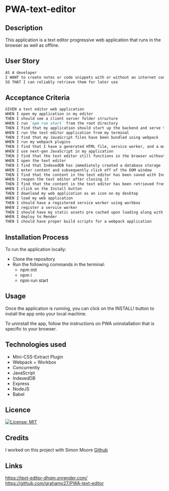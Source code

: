 # PWA-text-editor

## Description
This application is a text editor progressive web application that runs in the browser as well as offline.

## User Story
```md
AS A developer
I WANT to create notes or code snippets with or without an internet connection
SO THAT I can reliably retrieve them for later use
```
## Acceptance Criteria
```md
GIVEN a text editor web application
WHEN I open my application in my editor
THEN I should see a client server folder structure
WHEN I run `npm run start` from the root directory
THEN I find that my application should start up the backend and serve the client
WHEN I run the text editor application from my terminal
THEN I find that my JavaScript files have been bundled using webpack
WHEN I run my webpack plugins
THEN I find that I have a generated HTML file, service worker, and a manifest file
WHEN I use next-gen JavaScript in my application
THEN I find that the text editor still functions in the browser without errors
WHEN I open the text editor
THEN I find that IndexedDB has immediately created a database storage
WHEN I enter content and subsequently click off of the DOM window
THEN I find that the content in the text editor has been saved with IndexedDB
WHEN I reopen the text editor after closing it
THEN I find that the content in the text editor has been retrieved from our IndexedDB
WHEN I click on the Install button
THEN I download my web application as an icon on my desktop
WHEN I load my web application
THEN I should have a registered service worker using workbox
WHEN I register a service worker
THEN I should have my static assets pre cached upon loading along with subsequent pages and static assets
WHEN I deploy to Render
THEN I should have proper build scripts for a webpack application
```
## Installation Process
To run the application locally:
- Clone the repository
- Run the following commands in the terminal:
  - npm init
  - npm i
  - npm run start

## Usage
Once the application is running, you can click on the INSTALL! button to install the app onto your local machine.

To uninstall the app, follow the instructions on PWA uninstallation that is specific to your browser.

## Technologies used
- Mini-CSS-Extract Plugin
- Webpack + Workbox
- Concurrently
- JavaScript
- IndexedDB
- Express
- NodeJS
- Babel

## Licence
[![License: MIT](https://img.shields.io/badge/License-MIT-yellow.svg)](https://opensource.org/licenses/MIT)


## Credits
I worked on this project with Simon Moore [Github](https://github.com/simonmoore23)

## Links
https://text-editor-dhqm.onrender.com/
https://github.com/grahamy27/PWA-text-editor

